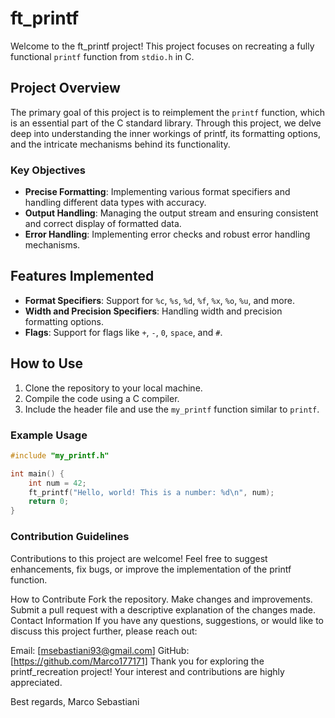 # ft_printf

Welcome to the ft_printf project! This project focuses on recreating a fully functional `printf` function from `stdio.h` in C. 

## Project Overview

The primary goal of this project is to reimplement the `printf` function, which is an essential part of the C standard library. Through this project, we delve deep into understanding the inner workings of printf, its formatting options, and the intricate mechanisms behind its functionality.

### Key Objectives

- **Precise Formatting**: Implementing various format specifiers and handling different data types with accuracy.
- **Output Handling**: Managing the output stream and ensuring consistent and correct display of formatted data.
- **Error Handling**: Implementing error checks and robust error handling mechanisms.

## Features Implemented

- **Format Specifiers**: Support for `%c`, `%s`, `%d`, `%f`, `%x`, `%o`, `%u`, and more.
- **Width and Precision Specifiers**: Handling width and precision formatting options.
- **Flags**: Support for flags like `+`, `-`, `0`, `space`, and `#`.

## How to Use

1. Clone the repository to your local machine.
2. Compile the code using a C compiler.
3. Include the header file and use the `my_printf` function similar to `printf`.

### Example Usage

```c
#include "my_printf.h"

int main() {
    int num = 42;
    ft_printf("Hello, world! This is a number: %d\n", num);
    return 0;
}
```

### Contribution Guidelines
Contributions to this project are welcome! Feel free to suggest enhancements, fix bugs, or improve the implementation of the printf function.

How to Contribute
Fork the repository.
Make changes and improvements.
Submit a pull request with a descriptive explanation of the changes made.
Contact Information
If you have any questions, suggestions, or would like to discuss this project further, please reach out:

Email: [msebastiani93@gmail.com]
GitHub: [https://github.com/Marco177171]
Thank you for exploring the printf_recreation project! Your interest and contributions are highly appreciated.

Best regards,
Marco Sebastiani
